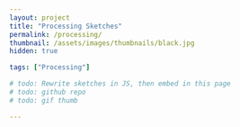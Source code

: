 ```yaml
---
layout: project
title: "Processing Sketches"
permalink: /processing/
thumbnail: /assets/images/thumbnails/black.jpg
hidden: true

tags: ["Processing"]

# todo: Rewrite sketches in JS, then embed in this page
# todo: github repo
# todo: gif thumb

---
```


